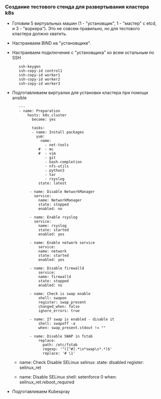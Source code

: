 ### Создание тестового стенда для развертывания кластера k8s

- Готовим 5 виртуальных машин (1 - "установщик", 1 - "мастер" с etcd, и 3 - "воркера"). Это не совсем правильно, но для тестового кластера должно хватить.
- Настраиваем BIND на "установщике".
- Настраиваем подключение с "установщика" ко всем остальным по SSH

         ssh-keygen
         ssh-copy-id control1
         ssh-copy-id worker1
         ssh-copy-id worker2
         ssh-copy-id worker3
    
- Подготавливаем виртуалки для установки кластера при помощи ansible

         ---
         - name: Preparation
             hosts: k8s_cluster
               become: yes
               
               tasks:
               - name: Install packages
                 yum:
                   name:
                     - net-tools
                  #  - mc
                  #  - vim
                     - git
                     - bash-completion
                     - nfs-utils
                     - python3
                     - tar
                     - rsyslog
                  state: latest

              - name: Disable NetworkManager
                service:
                  name: NetworkManager
                  state: stopped
                  enabled: no

              - name: Enable rsyslog
                service:
                  name: rsyslog
                  state: started
                  enabled: yes

              - name: Enable network service
                  service:
                  name: network
                  state: started
                  enabled: yes

              - name: Disable firewalld
                  service:
                  name: firewalld
                  state: stopped
                  enabled: no

              - name: Check is swap enable
                  shell: swapon
                  register: swap_present
                  changed_when: false
                  ignore_errors: true

              - name: If swap is enabled - disable it
                  shell: swapoff -a
                  when: swap_present.stdout != ""

              - name: Disable SWAP in fstab
                  replace:
                    path: /etc/fstab
                    regexp: '^([^#].*\s*swap\s*.*)$'
                    replace: '# \1'

  - name: Check Disable SELinux
    selinux:
      state: disabled
    register: selinux_ret

  - name: Disable SELinux
    shell: setenforce 0
    when: selinux_ret.reboot_required

- Подготавливаем Kubespray
